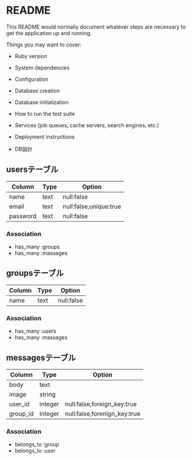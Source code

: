 # README

This README would normally document whatever steps are necessary to get the
application up and running.

Things you may want to cover:

* Ruby version

* System dependencies

* Configuration

* Database creation

* Database initialization

* How to run the test suite

* Services (job queues, cache servers, search engines, etc.)

* Deployment instructions

* DB設計

## usersテーブル
|Column|Type|Option|
|------|----|------|
|name|text|null:false|
|email|text|null:false,unique:true|
|password|text|null:false|

### Association
- has_many :groups
- has_many :massages

## groupsテーブル
|Column|Type|Option|
|------|----|------|
|name|text|null:false|

### Association
- has_many :users
- has_many :massages

## messagesテーブル
|Column|Type|Option|
|------|----|------|
|body|text||
|image|string||
|user_id|integer|null:false,foreign_key:true|
|group_id|integer|null:false,forenign_key:true|

### Association
- belongs_to :group
- belongs_to :user
